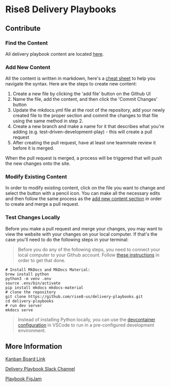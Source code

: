 # Rise8 Delivery Playbooks

## Contribute

### Find the Content

All delivery playbook content are located [here](docs/content/).

### Add New Content

All the content is written in markdown, here's a [cheat sheet](https://github.com/adam-p/markdown-here/wiki/Markdown-Cheatsheet) to help you navigate the syntax. Here are the steps to create new content:

1. Create a new file by clicking the 'add file' button on the Github UI
2. Name the file, add the content, and then click the 'Commit Changes' button
3. Update the mkdocs.yml file at the root of the repository, add your newly created file to the proper section and commit the changes to that file using the same method in step 2.
4. Create a new branch and make a name for it that describes what you're adding (e.g. test-driven-development-play) - this will create a pull request
5. After creating the pull request, have at least one teammate review it before it is merged.

When the pull request is merged, a process will be triggered that will push the new changes onto the site.

### Modify Existing Content

In order to modify existing content, click on the file you want to change and select the button with a pencil icon. You can make all the necessary edits and then follow the same process as the [add new content section](#add-new-content) in order to create and merge a pull request.

### Test Changes Locally

Before you make a pull request and merge your changes, you may want to view the website with your changes on your local computer. If that's the case you'll need to do the following steps in your terminal:

> Before you do any of the following steps, you need to connect your local computer to your Github account. Follow [these instructions](https://docs.github.com/en/get-started/getting-started-with-git/set-up-git) in order to get that done.

```shell
# Install MkDocs and MkDocs Material:
brew install python
python3 -m venv .env
source .env/bin/activate
pip install mkdocs mkdocs-material
# clone the repository
git clone https://github.com/rise8-us/delivery-playbooks.git
cd delivery-playbooks
# run dev server
mkdocs serve
```

> Instead of installing Python locally, you can use the
[devcontainer configuration](https://code.visualstudio.com/docs/devcontainers/containers)
in VSCode to run in a pre-configured development environment.

## More Information

[Kanban Board Link](https://github.com/orgs/rise8-us/projects/19)

[Delivery Playbook Slack Channel](https://rise8.enterprise.slack.com/archives/C067QLN18JF)

[Playbook FigJam](https://www.figma.com/file/sDkxzbFYqEkv8NCRjcBLqr/Rise-8-Practice-Guides?type=whiteboard&node-id=0%3A1&t=3tZyk6zd03LC9S8Z-1)
